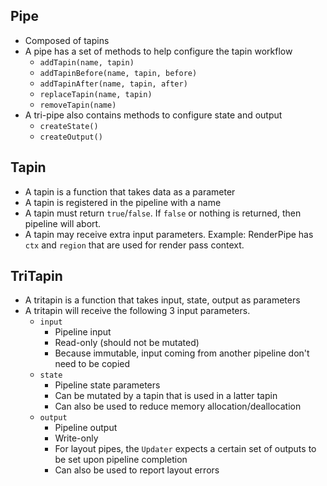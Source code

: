 ## Pipe
* Composed of tapins
* A pipe has a set of methods to help configure the tapin workflow
    * `addTapin(name, tapin)`
    * `addTapinBefore(name, tapin, before)`
    * `addTapinAfter(name, tapin, after)`
    * `replaceTapin(name, tapin)`
    * `removeTapin(name)`
* A tri-pipe also contains methods to configure state and output
    * `createState()`
    * `createOutput()`

## Tapin
* A tapin is a function that takes data as a parameter
* A tapin is registered in the pipeline with a name
* A tapin must return `true`/`false`.  If `false` or nothing is returned, then pipeline will abort.
* A tapin may receive extra input parameters. Example: RenderPipe has `ctx` and `region` that are used for render pass context.

## TriTapin
* A tritapin is a function that takes input, state, output as parameters
* A tritapin will receive the following 3 input parameters.
    * `input`
        * Pipeline input
        * Read-only (should not be mutated)
        * Because immutable, input coming from another pipeline don't need to be copied 
    * `state`
        * Pipeline state parameters
        * Can be mutated by a tapin that is used in a latter tapin
        * Can also be used to reduce memory allocation/deallocation
    * `output`
        * Pipeline output
        * Write-only
        * For layout pipes, the `Updater` expects a certain set of outputs to be set upon pipeline completion
        * Can also be used to report layout errors